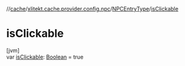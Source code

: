 //[cache](../../../index.md)/[xlitekt.cache.provider.config.npc](../index.md)/[NPCEntryType](index.md)/[isClickable](is-clickable.md)

# isClickable

[jvm]\
var [isClickable](is-clickable.md): [Boolean](https://kotlinlang.org/api/latest/jvm/stdlib/kotlin/-boolean/index.html) = true
